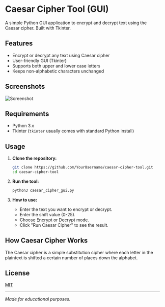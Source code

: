 # Caesar Cipher Tool (GUI)

A simple Python GUI application to encrypt and decrypt text using the Caesar cipher. Built with Tkinter.

## Features

- Encrypt or decrypt any text using Caesar cipher
- User-friendly GUI (Tkinter)
- Supports both upper and lower case letters
- Keeps non-alphabetic characters unchanged

## Screenshots

![Screenshot](screenshot.png) <!-- Add your own screenshot if you like -->

## Requirements

- Python 3.x
- Tkinter (`tkinter` usually comes with standard Python install)

## Usage

1. **Clone the repository:**

   ```sh
   git clone https://github.com/YourUsername/caesar-cipher-tool.git
   cd caesar-cipher-tool
   ```

2. **Run the tool:**

   ```sh
   python3 caesar_cipher_gui.py
   ```

3. **How to use:**
   - Enter the text you want to encrypt or decrypt.
   - Enter the shift value (0-25).
   - Choose Encrypt or Decrypt mode.
   - Click "Run Caesar Cipher" to see the result.

## How Caesar Cipher Works

The Caesar cipher is a simple substitution cipher where each letter in the plaintext is shifted a certain number of places down the alphabet.

## License

[MIT](LICENSE)

---

*Made for educational purposes.*
